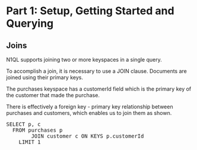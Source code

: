 # Part 1: Setup, Getting Started and Querying

## Joins

N1QL supports joining two or more keyspaces in a single query.

To accomplish a join, it is necessary to use a JOIN clause. Documents are joined using their primary keys.

The purchases keyspace has a customerId field which is the primary key of the customer that made the purchase.

There is effectively a foreign key - primary key relationship between purchases and customers, which enables us to join them as shown.

<pre id="example">
SELECT p, c
  FROM purchases p
        JOIN customer c ON KEYS p.customerId
    LIMIT 1
</pre>
